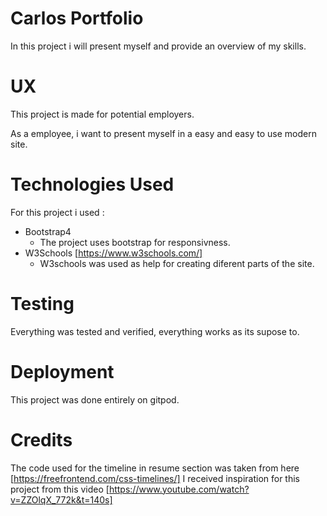 # Carlos Portfolio
In this project i will present myself and provide
an overview of my skills.


# UX 
This project is made for potential employers.

As a employee, i want to present myself in a easy 
and easy to use modern site.

# Technologies Used

For this project i used :

* Bootstrap4
    * The project uses bootstrap for responsivness.
* W3Schools [https://www.w3schools.com/]
    * W3schools was used as help for creating diferent parts of the site.
# Testing
Everything was tested and verified, everything works as its supose to.

# Deployment


This project was done entirely on gitpod.

# Credits

The code used for the timeline in resume section was taken from here [https://freefrontend.com/css-timelines/]
I received inspiration for this project from this video [https://www.youtube.com/watch?v=ZZOlqX_772k&t=140s]